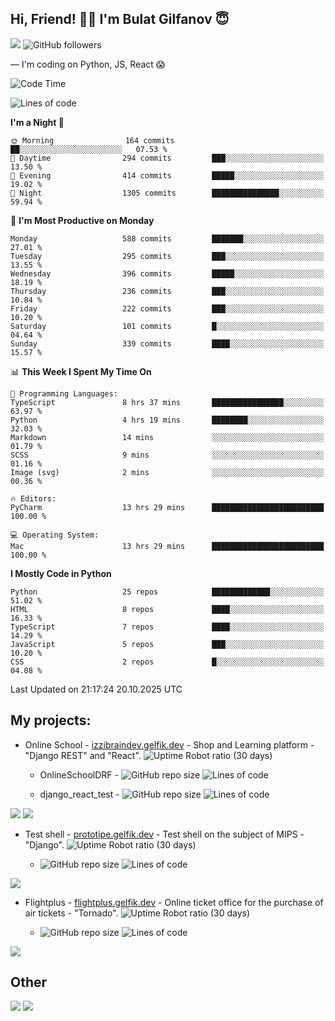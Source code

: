 ## Hi, Friend! 👋🏻 I'm Bulat Gilfanov 😇
![](https://komarev.com/ghpvc/?username=gelfik)
![GitHub followers](https://img.shields.io/github/followers/gelfik?label=Follow%20%20me&style=social)

— I'm coding on Python, JS, React 😱

<!--START_SECTION:waka-->
![Code Time](http://img.shields.io/badge/Code%20Time-1%2C308%20hrs%2024%20mins-blue)

![Lines of code](https://img.shields.io/badge/From%20Hello%20World%20I%27ve%20Written-1.0%20million%20lines%20of%20code-blue)

**I'm a Night 🦉** 

```text
🌞 Morning                164 commits         ██░░░░░░░░░░░░░░░░░░░░░░░   07.53 % 
🌆 Daytime                294 commits         ███░░░░░░░░░░░░░░░░░░░░░░   13.50 % 
🌃 Evening                414 commits         █████░░░░░░░░░░░░░░░░░░░░   19.02 % 
🌙 Night                  1305 commits        ███████████████░░░░░░░░░░   59.94 % 
```
📅 **I'm Most Productive on Monday** 

```text
Monday                   588 commits         ███████░░░░░░░░░░░░░░░░░░   27.01 % 
Tuesday                  295 commits         ███░░░░░░░░░░░░░░░░░░░░░░   13.55 % 
Wednesday                396 commits         █████░░░░░░░░░░░░░░░░░░░░   18.19 % 
Thursday                 236 commits         ███░░░░░░░░░░░░░░░░░░░░░░   10.84 % 
Friday                   222 commits         ███░░░░░░░░░░░░░░░░░░░░░░   10.20 % 
Saturday                 101 commits         █░░░░░░░░░░░░░░░░░░░░░░░░   04.64 % 
Sunday                   339 commits         ████░░░░░░░░░░░░░░░░░░░░░   15.57 % 
```


📊 **This Week I Spent My Time On** 

```text
💬 Programming Languages: 
TypeScript               8 hrs 37 mins       ████████████████░░░░░░░░░   63.97 % 
Python                   4 hrs 19 mins       ████████░░░░░░░░░░░░░░░░░   32.03 % 
Markdown                 14 mins             ░░░░░░░░░░░░░░░░░░░░░░░░░   01.79 % 
SCSS                     9 mins              ░░░░░░░░░░░░░░░░░░░░░░░░░   01.16 % 
Image (svg)              2 mins              ░░░░░░░░░░░░░░░░░░░░░░░░░   00.36 % 

🔥 Editors: 
PyCharm                  13 hrs 29 mins      █████████████████████████   100.00 % 

💻 Operating System: 
Mac                      13 hrs 29 mins      █████████████████████████   100.00 % 
```

**I Mostly Code in Python** 

```text
Python                   25 repos            █████████████░░░░░░░░░░░░   51.02 % 
HTML                     8 repos             ████░░░░░░░░░░░░░░░░░░░░░   16.33 % 
TypeScript               7 repos             ████░░░░░░░░░░░░░░░░░░░░░   14.29 % 
JavaScript               5 repos             ███░░░░░░░░░░░░░░░░░░░░░░   10.20 % 
CSS                      2 repos             █░░░░░░░░░░░░░░░░░░░░░░░░   04.08 % 
```




 Last Updated on 21:17:24 20.10.2025 UTC
<!--END_SECTION:waka-->

## My projects:
* Online School - [izzibraindev.gelfik.dev](https://izzibraindev.gelfik.dev) - Shop and Learning platform - "Django REST" and "React". ![Uptime Robot ratio (30 days)](https://img.shields.io/uptimerobot/ratio/m789362933-76bebfd87184c57fccb2f8a2?style=plastic)

  * OnlineSchoolDRF - ![GitHub repo size](https://img.shields.io/github/repo-size/gelfik/OnlineSchoolDRF?color=succes&style=plastic)
![Lines of code](https://img.shields.io/tokei/lines/github/gelfik/OnlineSchoolDRF?color=success&label=line%20code&style=plastic)

  * django_react_test - ![GitHub repo size](https://img.shields.io/github/repo-size/gelfik/django_react_test?color=succes&style=plastic)
![Lines of code](https://img.shields.io/tokei/lines/github/gelfik/django_react_test?color=success&label=line%20code&style=plastic)

[![](https://github-readme-stats.vercel.app/api/pin/?username=gelfik&repo=OnlineSchoolDRF&theme=dark&hide_border=true&locale=RU)](https://github.com/gelfik/OnlineSchoolDRF)
[![](https://github-readme-stats.vercel.app/api/pin/?username=gelfik&repo=django_react_test&theme=dark&hide_border=true&locale=RU)](https://github.com/gelfik/django_react_test)

* Test shell - [prototipe.gelfik.dev](https://prototipe.gelfik.dev) - Test shell on the subject of MIPS - "Django". ![Uptime Robot ratio (30 days)](https://img.shields.io/uptimerobot/ratio/m789362955-a6306bfa213ad4615b219e32?style=plastic)

  * ![GitHub repo size](https://img.shields.io/github/repo-size/gelfik/prototipe-django?color=succes&style=plastic)
![Lines of code](https://img.shields.io/tokei/lines/github/gelfik/prototipe-django?color=success&label=line%20code&style=plastic)

[![](https://github-readme-stats.vercel.app/api/pin/?username=gelfik&repo=prototipe-django&theme=dark&hide_border=true)](https://github.com/gelfik/prototipe-django)

* Flightplus - [flightplus.gelfik.dev](https://flightplus.gelfik.dev) - Online ticket office for the purchase of air tickets - "Tornado". ![Uptime Robot ratio (30 days)](https://img.shields.io/uptimerobot/ratio/m789362969-1b1016050a1df7d8d7b11572?style=plastic)

  * ![GitHub repo size](https://img.shields.io/github/repo-size/gelfik/flightplus-tornado?color=succes&style=plastic)
![Lines of code](https://img.shields.io/tokei/lines/github/gelfik/flightplus-tornado?color=success&label=line%20code&style=plastic)

[![](https://github-readme-stats.vercel.app/api/pin/?username=gelfik&repo=flightplus-tornado&theme=dark&hide_border=true)](https://github.com/gelfik/flightplus-tornado)

## Other
![](https://github-readme-stats.vercel.app/api?username=gelfik&show_icons=true&theme=dark&count_private=true&hide_title=true&include_all_commits=true&hide_border=true)
![](https://github-readme-stats.vercel.app/api/top-langs/?username=gelfik&theme=dark&langs_count=10&layout=compact&hide_border=true)


<!--
**gelfik/gelfik** is a ✨ _special_ ✨ repository because its `README.md` (this file) appears on your GitHub profile.

Here are some ideas to get you started:

- 🔭 I’m currently working on ...
- 🌱 I’m currently learning ...
- 👯 I’m looking to collaborate on ...
- 🤔 I’m looking for help with ...
- 💬 Ask me about ...
- 📫 How to reach me: ...
- 😄 Pronouns: ...
- ⚡ Fun fact: ...
-->

